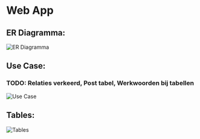 # Web App
## ER Diagramma:

![ER Diagramma](https://i.postimg.cc/xCXCrjwF/ERDiagram.png)

## Use Case:
### TODO: Relaties verkeerd, Post tabel, Werkwoorden bij tabellen

![Use Case](https://i.postimg.cc/NjfyLhZP/UseCAse.png)

## Tables:

![Tables](https://i.postimg.cc/RVZv2Zw1/Tables.png)

